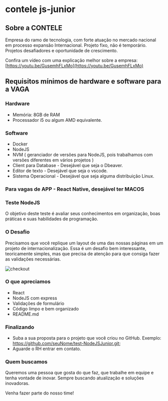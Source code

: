 # contele js-junior

## Sobre a CONTELE

Empresa do ramo de tecnologia, com forte atuação no mercado nacional em processo expansão Internacional. Projeto fixo, não é temporário. Projetos desafiadores e oportunidade de crescimento.

Confira um vídeo com uma explicação melhor sobre a empresa: [https://youtu.be/GusemhFLxMo](https://youtu.be/GusemhFLxMo)

## Requisitos mínimos de hardware e software para a VAGA

### Hardware

- Memória: 8GB de RAM
- Processador i5 ou algum AMD equivalente. 

### Software
- Docker
- NodeJS
- NVM ( geranciador de versões para NodeJS, pois trabalhamos com versões diferentes em vários projetos ) 
- Client para Database  -  Desejável que seja o Dbeaver.
- Editor de texto - Desejável que seja o vscode. 
- Sistema Operacional - Desejável que seja alguma distribuição Linux. 

### Para vagas de APP - React Native, desejável ter MACOS

### Teste NodeJS

O objetivo deste teste é avaliar seus conhecimentos em organização, boas práticas e suas habilidades de programação.

### O Desafio

Precisamos que você replique um layout de uma das nossas páginas em um projeto de internacionalização. Essa é um desafio bem interessante, teoricamente simples, mas que precisa de atenção para que consiga fazer as validações necessárias.

![checkout](http://images.contelege.com.br/checkout.png)

### O que apreciamos

* React
* NodeJS com express
* Validações de formulário
* Código limpo e bem organizado
* README.md

### Finalizando

* Suba a sua proposta para o projeto que você criou no GitHub. Exemplo: https://github.com/seuNome/test-NodeJSJunior.git;
* Aguarde o RH entrar em contato.

### Quem buscamos

Queremos uma pessoa que gosta do que faz, que trabalhe em equipe e tenha vontade de inovar. Sempre buscando atualização e soluções inovadoras.

Venha fazer parte do nosso time!